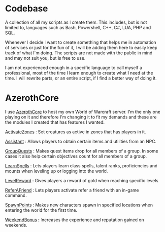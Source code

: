 # Codebase
A collection of all my scripts as I create them. This includes, but is not limited to, languages such as Bash, Powershell, C++, C#, LUA, PHP and SQL.

Whenever I decide I want to create something that helps me in automation of services or just for the fun of it, I will be adding them here to easily keep track of what I'm doing. The scripts are not made with the public in mind and may not suit you, but is free to use.

I am not experienced enough in a specific language to call myself a professional, most of the time I learn enough to create what I need at the time. I will rewrite parts, or an entire script, if I find a better way of doing it.

# AzerothCore
I use [AzerothCore](https://github.com/azerothcore/azerothcore-wotlk) to host my own World of Warcraft server. I'm the only one playing on it and therefore I'm changing it to fit my demands and these are the modules I created that has features I wanted.

[ActivateZones](https://github.com/tkn963/mod-activatezones) : Set creatures as active in zones that has players in it.

[Assistant](https://github.com/tkn963/mod-assistant) : Allows players to obtain certain items and utilities from an NPC.

[GroupQuests](https://github.com/tkn963/mod-groupquests) : Makes quest items drop for all members of a group. In some cases it also help certain objectives count for all members of a group.

[LearnSpells](https://github.com/tkn963/mod-learnspells) : Lets players learn class spells, talent ranks, proficiencies and mounts when leveling up or logging into the world.

[LevelReward](https://github.com/tkn963/mod-levelreward) : Gives players a reward of gold when reaching specific levels.

[ReferAFriend](https://github.com/tkn963/mod-referafriend) : Lets players activate refer a friend with an in-game command.

[SpawnPoints](https://github.com/tkn963/mod-spawnpoints) : Makes new characters spawn in specified locations when entering the world for the first time.

[WeekendBonus](https://github.com/tkn963/mod-weekendbonus) : Increases the experience and reputation gained on weekends.
